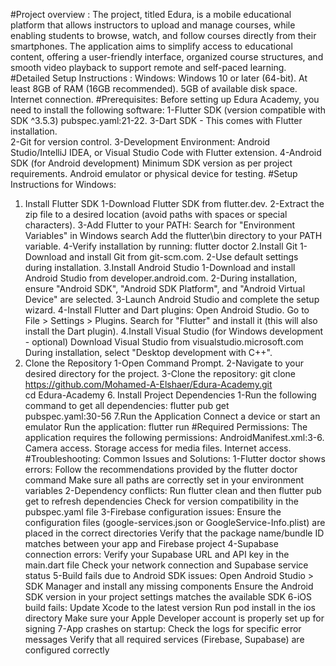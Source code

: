 #Project overview :
  The project, titled Edura, is a mobile educational platform that allows instructors to upload and manage courses, while enabling students to browse, watch, and follow courses directly from their smartphones. The application aims to simplify access to educational content, offering a user-friendly interface, organized course structures, and smooth video playback to support remote and self-paced learning.
#Detailed Setup Instructions :
  Windows:
   Windows 10 or later (64-bit).
   At least 8GB of RAM (16GB recommended).
   5GB of available disk space.
   Internet connection.
#Prerequisites:
  Before setting up Edura Academy, you need to install the following software:
    1-Flutter SDK (version compatible with SDK ^3.5.3) pubspec.yaml:21-22.
    3-Dart SDK - This comes with Flutter installation.   
    2-Git for version control.
    3-Development Environment:
      Android Studio/IntelliJ IDEA, or
 Visual Studio Code with Flutter extension. 
    4-Android SDK (for Android development)
    Minimum SDK version as per project requirements.
    Android emulator or physical device for testing.
 #Setup Instructions for Windows:
1. Install Flutter SDK
    1-Download Flutter SDK from flutter.dev.
    2-Extract the zip file to a desired location (avoid paths with spaces or special characters).
    3-Add Flutter to your PATH:
       Search for "Environment Variables" in Windows search
Add the flutter\bin directory to your PATH variable.
    4-Verify installation by running:
        flutter doctor
2.Install Git
  1-Download and install Git from git-scm.com.
  2-Use default settings during installation.
3.Install Android Studio
  1-Download and install Android Studio from developer.android.com.
  2-During installation, ensure "Android SDK", "Android SDK Platform", and "Android Virtual Device" are selected.
  3-Launch Android Studio and complete the setup wizard.
  4-Install Flutter and Dart plugins:
     Open Android Studio.
     Go to File > Settings > Plugins.
     Search for "Flutter" and install it (this will also install the Dart plugin).
4.Install Visual Studio (for Windows development - optional)
  Download Visual Studio from visualstudio.microsoft.com
  During installation, select "Desktop development with C++".
5. Clone the Repository
    1-Open Command Prompt.
    2-Navigate to your desired directory for the project.
    3-Clone the repository:
       git clone https://github.com/Mohamed-A-Elshaer/Edura-Academy.git  
       cd Edura-Academy
   6. Install Project Dependencies
       1-Run the following command to get all dependencies:
         flutter pub get  
         pubspec.yaml:30-56 
   7.Run the Application
      Connect a device or start an emulator
      Run the application:
      flutter run
      #Required Permissions:
The application requires the following permissions:
  AndroidManifest.xml:3-6.
  Camera access.
  Storage access for media files.
  Internet access.
#Troubleshooting:
Common Issues and Solutions:
 1-Flutter doctor shows errors:
    Follow the recommendations provided by the flutter doctor command
    Make sure all paths are correctly set in your environment variables
2-Dependency conflicts:
    Run flutter clean and then flutter pub get to refresh dependencies
    Check for version compatibility in the pubspec.yaml file
3-Firebase configuration issues:
    Ensure the configuration files (google-services.json or GoogleService-Info.plist) are placed in the correct directories
    Verify that the package name/bundle ID matches between your app and Firebase project
4-Supabase connection errors:
  Verify your Supabase URL and API key in the main.dart file
  Check your network connection and Supabase service status
5-Build fails due to Android SDK issues:
  Open Android Studio > SDK Manager and install any missing components
  Ensure the Android SDK version in your project settings matches the available SDK
6-iOS build fails:
  Update Xcode to the latest version
  Run pod install in the ios directory
  Make sure your Apple Developer account is properly set up for signing
7-App crashes on startup:
  Check the logs for specific error messages
  Verify that all required services (Firebase, Supabase) are configured correctly


